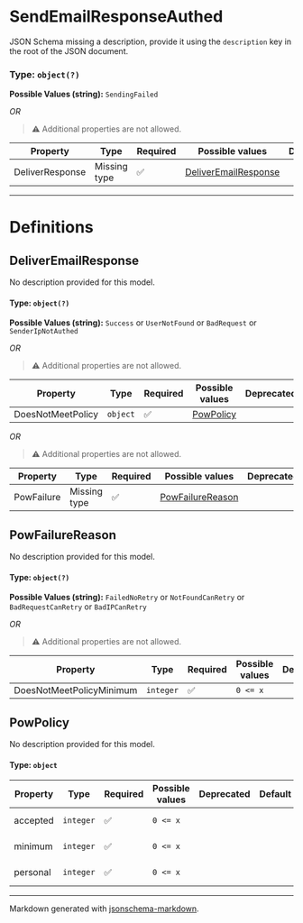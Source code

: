 # SendEmailResponseAuthed

JSON Schema missing a description, provide it using the `description` key in the root of the JSON document.

### Type: `object(?)`

**Possible Values (string):** `SendingFailed`

_OR_ 

> ⚠️ Additional properties are not allowed.

| Property | Type | Required | Possible values | Deprecated | Default | Description | Examples |
| -------- | ---- | -------- | --------------- | ---------- | ------- | ----------- | -------- |
| DeliverResponse | Missing type | ✅ | [DeliverEmailResponse](#deliveremailresponse) |  |  |  |  |


---

# Definitions

## DeliverEmailResponse

No description provided for this model.

#### Type: `object(?)`

**Possible Values (string):** `Success` or `UserNotFound` or `BadRequest` or `SenderIpNotAuthed`

_OR_ 

> ⚠️ Additional properties are not allowed.

| Property | Type | Required | Possible values | Deprecated | Default | Description | Examples |
| -------- | ---- | -------- | --------------- | ---------- | ------- | ----------- | -------- |
| DoesNotMeetPolicy | `object` | ✅ | [PowPolicy](#powpolicy) |  |  |  |  |

_OR_ 

> ⚠️ Additional properties are not allowed.

| Property | Type | Required | Possible values | Deprecated | Default | Description | Examples |
| -------- | ---- | -------- | --------------- | ---------- | ------- | ----------- | -------- |
| PowFailure | Missing type | ✅ | [PowFailureReason](#powfailurereason) |  |  |  |  |

## PowFailureReason

No description provided for this model.

#### Type: `object(?)`

**Possible Values (string):** `FailedNoRetry` or `NotFoundCanRetry` or `BadRequestCanRetry` or `BadIPCanRetry`

_OR_ 

> ⚠️ Additional properties are not allowed.

| Property | Type | Required | Possible values | Deprecated | Default | Description | Examples |
| -------- | ---- | -------- | --------------- | ---------- | ------- | ----------- | -------- |
| DoesNotMeetPolicyMinimum | `integer` | ✅ | `0 <= x ` |  |  |  |  |

## PowPolicy

No description provided for this model.

#### Type: `object`

| Property | Type | Required | Possible values | Deprecated | Default | Description | Examples |
| -------- | ---- | -------- | --------------- | ---------- | ------- | ----------- | -------- |
| accepted | `integer` | ✅ | `0 <= x ` |  |  | Description B |  |
| minimum | `integer` | ✅ | `0 <= x ` |  |  | Description A |  |
| personal | `integer` | ✅ | `0 <= x ` |  |  | Description C |  |


---

Markdown generated with [jsonschema-markdown](https://github.com/elisiariocouto/jsonschema-markdown).
